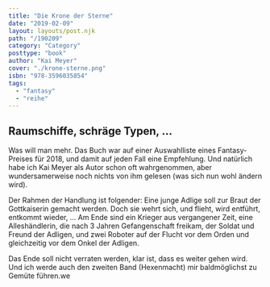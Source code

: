 ```yaml
---
title: "Die Krone der Sterne"
date: "2019-02-09"
layout: layouts/post.njk
path: "/190209"
category: "Category"
posttype: "book"
author: "Kai Meyer"
cover: "./krone-sterne.png"
isbn: "978-3596035854"
tags:
  - "fantasy"
  - "reihe"
---
```


## Raumschiffe, schräge Typen, ...

Was will man mehr. Das Buch war auf einer Auswahlliste eines Fantasy-Preises für 2018, und damit auf jeden Fall eine Empfehlung. Und natürlich habe ich Kai Meyer als Autor schon oft wahrgenommen, aber wundersamerweise noch nichts von ihm gelesen (was sich nun wohl ändern wird).

Der Rahmen der Handlung ist folgender: Eine junge Adlige soll zur Braut der Gottkaiserin gemacht werden. Doch sie wehrt sich, und flieht, wird entführt, entkommt wieder, ... Am Ende sind ein Krieger aus vergangener Zeit, eine Alleshändlerin, die nach 3 Jahren Gefangenschaft freikam, der Soldat und Freund der Adligen, und zwei Roboter auf der Flucht vor dem Orden und gleichzeitig vor dem Onkel der Adligen.

Das Ende soll nicht verraten werden, klar ist, dass es weiter gehen wird. Und ich werde auch den zweiten Band (Hexenmacht) mir baldmöglichst zu Gemüte führen.we
